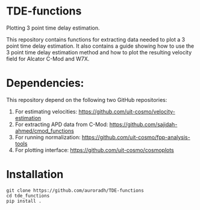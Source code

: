 # TDE-functions
Plotting 3 point time delay estimation. 

This repository contains functions for extracting data needed to plot a 3 point time delay estimation. It also contains a guide showing how to use the 3 point time delay estimation method and how to plot the resulting velocity field for Alcator C-Mod and W7X.

# Dependencies: 
This repository depend on the following two GitHub repositories:
1. For estimating velocities: https://github.com/uit-cosmo/velocity-estimation
2. For extracting APD data from C-Mod: https://github.com/sajidah-ahmed/cmod_functions
3. For running normalization: https://github.com/uit-cosmo/fpp-analysis-tools 
4. For plotting interface: https://github.com/uit-cosmo/cosmoplots 

# Installation

```
git clone https://github.com/auroradh/TDE-functions
cd tde_functions
pip install .
```
